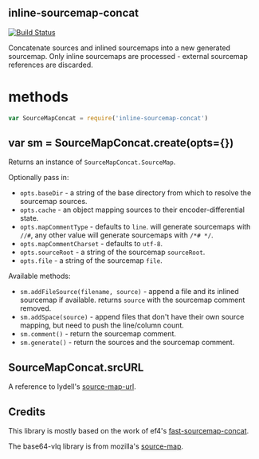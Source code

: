 inline-sourcemap-concat
-----------------------

[![Build Status](https://travis-ci.org/zertosh/inline-sourcemap-concat.svg?branch=master)](https://travis-ci.org/zertosh/inline-sourcemap-concat)

Concatenate sources and inlined sourcemaps into a new generated sourcemap. Only inline sourcemaps are processed - external sourcemap references are discarded.

# methods

```js
var SourceMapConcat = require('inline-sourcemap-concat')
```

## var sm = SourceMapConcat.create(opts={})

Returns an instance of `SourceMapConcat.SourceMap`.

Optionally pass in:

* `opts.baseDir` - a string of the base directory from which to resolve the sourcemap sources.
* `opts.cache` - an object mapping sources to their encoder-differential state.
* `opts.mapCommentType` - defaults to `line`. will generate sourcemaps with `//#`, any other value will generate sourcemaps with `/*# */`.
* `opts.mapCommentCharset` - defaults to `utf-8`.
* `opts.sourceRoot` - a string of the sourcemap `sourceRoot`.
* `opts.file` - a string of the sourcemap `file`.

Available methods:

* `sm.addFileSource(filename, source)` - append a file and its inlined sourcemap if available. returns `source` with the sourcemap comment removed.
* `sm.addSpace(source)` - append files that don't have their own source mapping, but need to push the line/column count.
* `sm.comment()` - return the sourcemap comment.
* `sm.generate()` - return the sources and the sourcemap comment.

## SourceMapConcat.srcURL

A reference to lydell's [source-map-url](https://github.com/lydell/source-map-url).

Credits
-------

This library is mostly based on the work of ef4's [fast-sourcemap-concat](https://github.com/ef4/fast-sourcemap-concat).

The base64-vlq library is from mozilla's [source-map](https://github.com/mozilla/source-map/).
